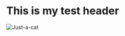 # This is my test header
![Just-a-cat](https://images.pexels.com/photos/45201/kitty-cat-kitten-pet-45201.jpeg)
